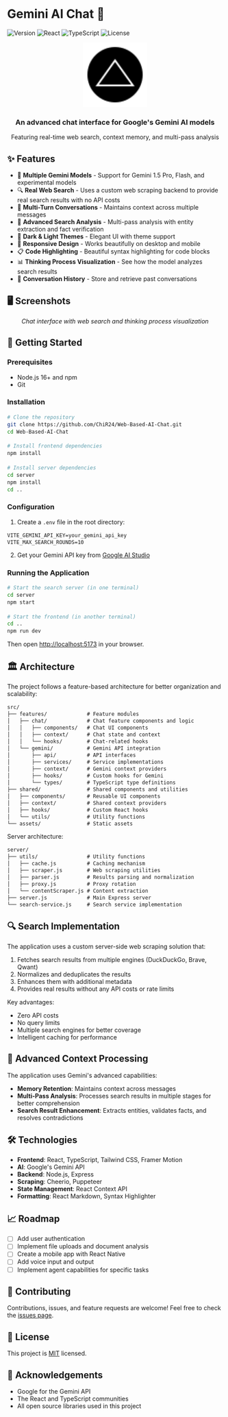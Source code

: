 # Gemini AI Chat 🤖

![Version](https://img.shields.io/badge/version-1.0.0-blue)
![React](https://img.shields.io/badge/React-18.2-61DAFB?logo=react)
![TypeScript](https://img.shields.io/badge/TypeScript-5.2-3178C6?logo=typescript)
![License](https://img.shields.io/badge/license-MIT-green)

<div align="center">
  <img src="src/assets/grok-logo.svg" alt="Gemini AI Chat Logo" width="150" height="150" />
  <h3>An advanced chat interface for Google's Gemini AI models</h3>
  <p>Featuring real-time web search, context memory, and multi-pass analysis</p>
</div>

## ✨ Features

- 🧠 **Multiple Gemini Models** - Support for Gemini 1.5 Pro, Flash, and experimental models
- 🔍 **Real Web Search** - Uses a custom web scraping backend to provide real search results with no API costs
- 💬 **Multi-Turn Conversations** - Maintains context across multiple messages
- 🧐 **Advanced Search Analysis** - Multi-pass analysis with entity extraction and fact verification
- 🌙 **Dark & Light Themes** - Elegant UI with theme support
- 📱 **Responsive Design** - Works beautifully on desktop and mobile
- 📋 **Code Highlighting** - Beautiful syntax highlighting for code blocks
- 📊 **Thinking Process Visualization** - See how the model analyzes search results
- 🔄 **Conversation History** - Store and retrieve past conversations

## 🖥️ Screenshots

<div align="center">
  <p><i>Chat interface with web search and thinking process visualization</i></p>
</div>

## 🚀 Getting Started

### Prerequisites

- Node.js 16+ and npm
- Git

### Installation

```bash
# Clone the repository
git clone https://github.com/ChiR24/Web-Based-AI-Chat.git
cd Web-Based-AI-Chat

# Install frontend dependencies
npm install

# Install server dependencies
cd server
npm install
cd ..
```

### Configuration

1. Create a `.env` file in the root directory:

```
VITE_GEMINI_API_KEY=your_gemini_api_key
VITE_MAX_SEARCH_ROUNDS=10
```

2. Get your Gemini API key from [Google AI Studio](https://ai.google.dev/)

### Running the Application

```bash
# Start the search server (in one terminal)
cd server
npm start

# Start the frontend (in another terminal)
cd ..
npm run dev
```

Then open [http://localhost:5173](http://localhost:5173) in your browser.

## 🏛️ Architecture

The project follows a feature-based architecture for better organization and scalability:

```
src/
├── features/             # Feature modules
│   ├── chat/             # Chat feature components and logic
│   │   ├── components/   # Chat UI components
│   │   ├── context/      # Chat state and context
│   │   └── hooks/        # Chat-related hooks
│   └── gemini/           # Gemini API integration
│       ├── api/          # API interfaces
│       ├── services/     # Service implementations
│       ├── context/      # Gemini context providers
│       ├── hooks/        # Custom hooks for Gemini
│       └── types/        # TypeScript type definitions
├── shared/               # Shared components and utilities
│   ├── components/       # Reusable UI components
│   ├── context/          # Shared context providers
│   ├── hooks/            # Custom React hooks
│   └── utils/            # Utility functions
└── assets/               # Static assets
```

Server architecture:

```
server/
├── utils/                # Utility functions
│   ├── cache.js          # Caching mechanism
│   ├── scraper.js        # Web scraping utilities
│   ├── parser.js         # Results parsing and normalization
│   ├── proxy.js          # Proxy rotation
│   └── contentScraper.js # Content extraction
├── server.js             # Main Express server
└── search-service.js     # Search service implementation
```

## 🔍 Search Implementation

The application uses a custom server-side web scraping solution that:

1. Fetches search results from multiple engines (DuckDuckGo, Brave, Qwant)
2. Normalizes and deduplicates the results
3. Enhances them with additional metadata
4. Provides real results without any API costs or rate limits

Key advantages:
- Zero API costs
- No query limits
- Multiple search engines for better coverage
- Intelligent caching for performance

## 🧠 Advanced Context Processing

The application uses Gemini's advanced capabilities:

- **Memory Retention**: Maintains context across messages
- **Multi-Pass Analysis**: Processes search results in multiple stages for better comprehension
- **Search Result Enhancement**: Extracts entities, validates facts, and resolves contradictions

## 🛠️ Technologies

- **Frontend**: React, TypeScript, Tailwind CSS, Framer Motion
- **AI**: Google's Gemini API
- **Backend**: Node.js, Express
- **Scraping**: Cheerio, Puppeteer
- **State Management**: React Context API
- **Formatting**: React Markdown, Syntax Highlighter

## 📈 Roadmap

- [ ] Add user authentication
- [ ] Implement file uploads and document analysis
- [ ] Create a mobile app with React Native
- [ ] Add voice input and output
- [ ] Implement agent capabilities for specific tasks

## 🤝 Contributing

Contributions, issues, and feature requests are welcome! Feel free to check the [issues page](https://github.com/ChiR24/Web-Based-AI-Chat/issues).

## 📄 License

This project is [MIT](LICENSE) licensed.

## 👏 Acknowledgements

- Google for the Gemini API
- The React and TypeScript communities
- All open source libraries used in this project

